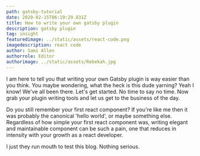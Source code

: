 ```yaml
---
path: gatsby-tutorial
date: 2020-02-15T06:19:29.831Z
title: How to write your own gatsby plugin
description: gatsby plugin
tag: insight
featuredimage: ../static/assets/react-code.png
imagedescription: react code
author: Sami Allen
authorrole: Editor
authorimage: ../static/assets/Rebekah.jpg
---
```

I am here to tell you that writing your own Gatsby plugin is way easier than you think. You maybe wondering, what the heck is this dude yarning? Yeah I know! We've all been there. Let's get started. No time to say no time. Now grab your plugin writing tools and let us get to the business of the day.

Do you still remember your first react component? If you're like me then it was probably the canonical 'hello world', or maybe something else. Regardless of how simple your first react component was, writing elegant and maintainable component can be such a pain, one that reduces in intensity with your growth as a react developer.

I just they run mouth to test this blog. Nothing serious.
